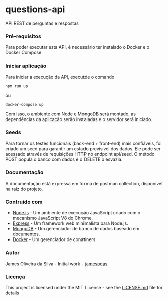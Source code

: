 # questions-api

API REST de perguntas e respostas 

### Pré-requisitos

Para poder executar esta API, é necessário ter instalado o Docker e o Docker Compose 

### Iniciar aplicação

Para iniciar a execução da API, executde o comando 
```
npm run up
```
ou 
```
docker-compose up
```
Com isso, o ambiente com Node e MongoDB será montado, as dependências da aplicação serão instaladas e o servidor será iniciado.

### Seeds

Para tornar os testes funcionais (back-end + front-end) mais confiáveis, foi criado um seed para garantir um estado previsível dos dados. Ele pode ser acessado através de requisições HTTP no endpoint api/seed. O método POST popula o banco com dados e o DELETE o esvazia.

### Documentação

A documentação está expressa em forma de postman collection, disponível na raiz do projeto.

### Contruído com
- [Node.js](https://nodejs.org/) - Um ambiente de execução JavaScript criado com o mecanismo JavaScript V8 do Chrome.
- [Express](https://expressjs.com/) - Um framework web minimalista para Node.js. 
- [MongoDB](https://www.mongodb.com/) - Um gerenciador de banco de dados baseado em documentos.
- [Docker](https://www.docker.com/) - Um gerenciador de conatiners.

### Autor
James Oliveira da Silva - Initial work - [jamesodas](https://github.com/jamesodas)

### Licença

This project is licensed under the MIT License - see the [LICENSE.md](https://github.com/jamesdasilva/answers-web/blob/master/LICENSE) file for details
